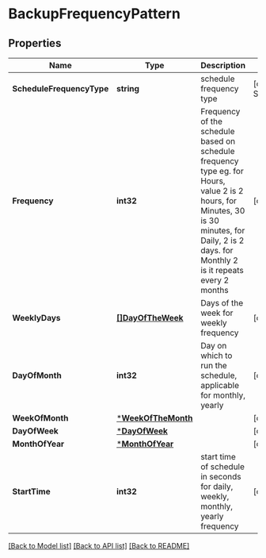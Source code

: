 # BackupFrequencyPattern

## Properties
Name | Type | Description | Notes
------------ | ------------- | ------------- | -------------
**ScheduleFrequencyType** | **string** | schedule frequency type | [optional] [default to SCHEDULE_FREQUENCY_TYPE.DAILY]
**Frequency** | **int32** | Frequency of the schedule based on schedule frequency type eg. for Hours, value 2 is 2 hours, for Minutes, 30 is 30 minutes, for Daily, 2 is 2 days. for Monthly 2 is it repeats every 2 months | [optional] [default to 1]
**WeeklyDays** | [**[]DayOfTheWeek**](DayOfTheWeek.md) | Days of the week for weekly frequency | [optional] [default to null]
**DayOfMonth** | **int32** | Day on which to run the schedule, applicable for monthly, yearly | [optional] [default to null]
**WeekOfMonth** | [***WeekOfTheMonth**](WeekOfTheMonth.md) |  | [optional] [default to null]
**DayOfWeek** | [***DayOfWeek**](DayOfWeek.md) |  | [optional] [default to null]
**MonthOfYear** | [***MonthOfYear**](MonthOfYear.md) |  | [optional] [default to null]
**StartTime** | **int32** | start time of schedule in seconds for daily, weekly, monthly, yearly frequency | [optional] [default to 75600]

[[Back to Model list]](../README.md#documentation-for-models) [[Back to API list]](../README.md#documentation-for-api-endpoints) [[Back to README]](../README.md)

